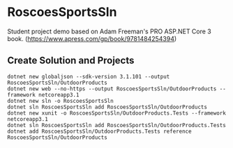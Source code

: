 # RoscoesSportsSln
Student project demo based on Adam Freeman's PRO ASP.NET Core 3 book. (https://www.apress.com/gp/book/9781484254394)

## Create Solution and Projects


    dotnet new globaljson --sdk-version 3.1.101 --output RoscoesSportsSln/OutdoorProducts
    dotnet new web --no-https --output RoscoesSportsSln/OutdoorProducts --framework netcoreapp3.1
    dotnet new sln -o RoscoesSportsSln
    dotnet sln RoscoesSportsSln add RoscoesSportsSln/OutdoorProducts 
    dotnet new xunit -o RoscoesSportsSln/OutdoorProducts.Tests --framework netcoreapp3.1
    dotnet sln RoscoesSportsSln add RoscoesSportsSln/OutdoorProducts.Tests 
    dotnet add RoscoesSportsSln/OutdoorProducts.Tests reference RoscoesSportsSln/OutdoorProducts 

